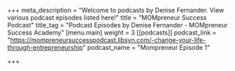 +++
meta_description = "Welcome to podcasts by Denise Fernander. View various podcast episodes listed here!"
title = "MOMpreneur Success Podcast"
title_tag = "Podcast Episodes by Denise Fernander - MOMpreneur Success Academy"
[menu.main]
weight = 3
[[podcasts]]
podcast_link = "https://mompreneursuccesspodcast.libsyn.com/-change-your-life-through-entrepreneurship"
podcast_name = "Mompreneur Episode 1"

+++
